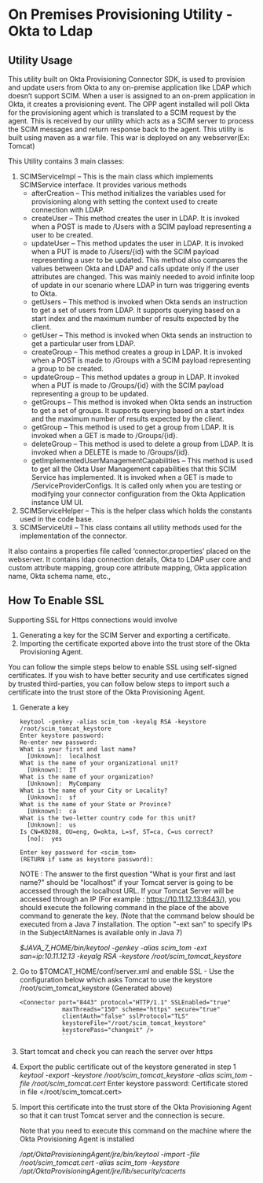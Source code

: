# On Premises Provisioning Utility - Okta to Ldap

## Utility Usage

This utility built on Okta Provisioning Connector SDK, is used to provision and update users from Okta to any on-premise application like LDAP which doesn’t support SCIM. When a user is assigned to an on-prem application in Okta, it creates a provisioning event. The OPP agent installed will poll Okta for the provisioning agent which is translated to a SCIM request by the agent. This is received by our utility which acts as a SCIM server to process the SCIM messages and return response back to the agent.
This utility is built using maven as a war file. This war is deployed on any webserver(Ex: Tomcat)

This Utility contains 3 main classes:
1. SCIMServiceImpl – This is the main class which implements SCIMService interface. It provides various methods 
    * afterCreation – This method initializes the variables used for provisioning along with setting the context used to create connection with LDAP.
    * createUser – This method creates the user in LDAP. It is invoked when a POST is made to /Users with a SCIM payload representing a user to be created. 
    * updateUser – This method updates the user in LDAP. It is invoked when a PUT is made to /Users/{id} with the SCIM payload representing a user to be updated. This method also compares the values between Okta and LDAP and calls update only if the user attributes are changed. This was mainly needed to avoid infinite loop of update in our scenario where LDAP in turn was triggering events to Okta.
    * getUsers – This method is invoked when Okta sends an instruction to get a set of users from LDAP. It supports querying based on a start index and the maximum number of results expected by the client. 
    * getUser – This method is invoked when Okta sends an instruction to get a particular user from LDAP.
    * createGroup – This method creates a group in LDAP. It is invoked when a POST is made to /Groups with a SCIM payload representing a group to be created.
    * updateGroup – This method updates a group in LDAP. It invoked when a PUT is made to /Groups/{id} with the SCIM payload representing a group to be updated.
    * getGroups – This method is invoked when Okta sends an instruction to get a set of groups. It supports querying based on a start index and the maximum number of results expected by the client.
    * getGroup – This method is used to get a group from LDAP. It is invoked when a GET is made to /Groups/{id}.
    * deleteGroup – This method is used to delete a group from LDAP. It is invoked when a DELETE is made to /Groups/{id}.
    * getImplementedUserManagementCapabilities – This method is used to get all the Okta User Management capabilities that this SCIM Service has implemented. It is invoked when a GET is made to /ServiceProviderConfigs. It is called only when you are testing or modifying your connector configuration from the Okta Application instance UM UI.
2. SCIMServiceHelper – This is the helper class which holds the constants used in the code base.
3. SCIMServiceUtil – This class contains all utility methods used for the implementation of the connector.

It also contains a properties file called ‘connector.properties’ placed on the webserver. It contains ldap connection details, Okta to LDAP user core and custom attribute mapping, group core attribute mapping, Okta application name, Okta schema name, etc., 

## How To Enable SSL

Supporting SSL for Https connections would involve
1. Generating a key for the SCIM Server and exporting a certificate.
2. Importing the certificate exported above into the trust store of the Okta Provisioning Agent.

You can follow the simple steps below to enable SSL using self-signed certificates. If you wish to have better security and use certificates signed by trusted third-parties, you can follow below steps to import such a certificate into the trust store of the Okta Provisioning Agent. 
1. Generate a key

    ```
    keytool -genkey -alias scim_tom -keyalg RSA -keystore /root/scim_tomcat_keystore
    Enter keystore password:
    Re-enter new password:
    What is your first and last name?
      [Unknown]:  localhost
    What is the name of your organizational unit?
      [Unknown]:  IT
    What is the name of your organization?
      [Unknown]:  MyCompany
    What is the name of your City or Locality?
      [Unknown]:  sf
    What is the name of your State or Province?
      [Unknown]:  ca
    What is the two-letter country code for this unit?
      [Unknown]:  us
    Is CN=K0208, OU=eng, O=okta, L=sf, ST=ca, C=us correct?
      [no]:  yes

    Enter key password for <scim_tom>
    (RETURN if same as keystore password):
    ```

      NOTE : The answer to the first question "What is your first and last name?" should be "localhost" if your Tomcat server is going         to be accessed through the localhost URL.        If your Tomcat Server will be accessed through an IP (For example :                     https://10.11.12.13:8443/), you should execute the following command in the place of the above command to generate the key. 
      (Note that the command below should be executed from a Java 7 installation. The option "-ext san" to specify IPs in the                  SubjectAltNames is available only in Java 7) 
  
      *$JAVA_7_HOME/bin/keytool -genkey -alias scim_tom -ext san=ip:10.11.12.13 -keyalg RSA -keystore /root/scim_tomcat_keystore*

2. Go to $TOMCAT_HOME/conf/server.xml and enable SSL - Use the configuration below which asks Tomcat to use the keystore /root/scim_tomcat_keystore (Generated above)
   ```
   <Connector port="8443" protocol="HTTP/1.1" SSLEnabled="true"
               maxThreads="150" scheme="https" secure="true"
               clientAuth="false" sslProtocol="TLS"
               keystoreFile="/root/scim_tomcat_keystore"
               keystorePass="changeit" />
               ```
3. Start tomcat and check you can reach the server over https
4. Export the public certificate out of the keystore generated in step 1
   *keytool -export -keystore /root/scim_tomcat_keystore -alias scim_tom -file /root/scim_tomcat.cert*
   Enter keystore password:
   Certificate stored in file </root/scim_tomcat.cert>
5. Import this certificate into the trust store of the Okta Provisioning Agent so that it can trust Tomcat server and the connection is secure.

    Note that you need to execute this command on the machine where the Okta Provisioning Agent is installed
    
    */opt/OktaProvisioningAgent/jre/bin/keytool -import -file /root/scim_tomcat.cert -alias scim_tom -keystore /opt/OktaProvisioningAgent/jre/lib/security/cacerts* 
   


